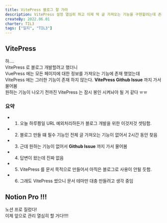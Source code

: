 ```yaml
---
title: VitePress 블로그 잘 가라
description: VitePress 설정 열심히 하고 이제 딱 글 가져오는 기능을 구현할려는데 존재하지 않네....
createBy: 2022.06.01
charter: TIL3
tags: ["일지", "TIL3"]
---
```


## VitePress

하....  
VitePress 로 블로그 개발할려고 했더니  
VuePress 에는 모든 페이지에 대한 정보를 가져오는 기능에 존재 했었는데  
VitePress 에는 그러한 기능이 존재 하지 않는다. **VitePress Github Issue** 까지 가서 물어봄  
원하는 기능이 나오기 전까진 VitePress 는 잠시 봉인 시켜놔야 될 거 같다 ㅠㅠ

### 요약

-   1. 오늘 하루쬥일 URL 예외처리하든가 블로그 개발을 위한 이것저것 셋팅함.
-   2. 블로그 만들 떄 필수 기능인 전체 글 가져오는 기능이 없어서 2시간 동안 찾음
-   3. 근데 원하는 기능이 없어서 **Github Issue** 까지 가서 물어봄
-   4. 답변이 왔는데 진짜 없음
-   5. VitePress 를 문서 목적으로 만들어서 아직은 블로그로 사용이 안될 듯함.
-   6. 그래도 VitePress 썼으니 문서 테마만 대충 만들려고 생각 중임

## Notion Pro !!!

노션 프로 질렀다!  
이제 앞으로 관리 열심히 할 거다!!!!
